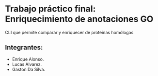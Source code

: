 # Trabajo práctico final: Enriquecimiento de anotaciones GO
CLI que permite comparar y enriquecer de proteínas homólogas

## Integrantes:

* Enrique Alonso.
* Lucas Alvarez.
* Gaston Da Silva.

